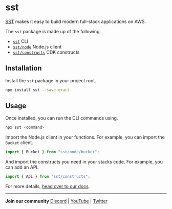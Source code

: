 # sst

[SST](https://sst.dev) makes it easy to build modern full-stack applications on AWS.

The `sst` package is made up of the following.

- [`sst`](https://docs.sst.dev/packages/sst) CLI
- [`sst/node`](https://docs.sst.dev/clients) Node.js client
- [`sst/constructs`](https://docs.sst.dev/constructs) CDK constructs

## Installation

Install the `sst` package in your project root.

```bash
npm install sst --save-exact
```

## Usage

Once installed, you can run the CLI commands using.

```bash
npx sst <command>
```

Import the Node.js client in your functions. For example, you can import the `Bucket` client.

```ts
import { Bucket } from "sst/node/bucket";
```

And import the constructs you need in your stacks code. For example, you can add an API.

```ts
import { Api } from "sst/constructs";
```

For more details, [head over to our docs](https://docs.sst.dev).

---

**Join our community** [Discord](https://sst.dev/discord) | [YouTube](https://www.youtube.com/c/sst-dev) | [Twitter](https://twitter.com/SST_dev)
